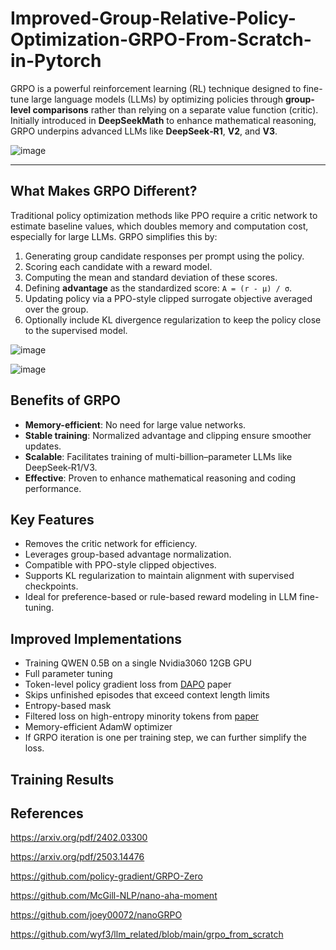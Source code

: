 # Improved-Group-Relative-Policy-Optimization-GRPO-From-Scratch-in-Pytorch

GRPO is a powerful reinforcement learning (RL) technique designed to fine-tune large language models (LLMs) by optimizing policies through **group-level comparisons** rather than relying on a separate value function (critic). Initially introduced in **DeepSeekMath** to enhance mathematical reasoning, GRPO underpins advanced LLMs like **DeepSeek‑R1**, **V2**, and **V3**.

![image](https://github.com/user-attachments/assets/7a28d992-21d3-4e27-9a12-a74da5e1f05e)

---

## What Makes GRPO Different?

Traditional policy optimization methods like PPO require a critic network to estimate baseline values, which doubles memory and computation cost, especially for large LLMs. GRPO simplifies this by:

1. Generating group candidate responses per prompt using the policy.
2. Scoring each candidate with a reward model.
3. Computing the mean and standard deviation of these scores.
4. Defining **advantage** as the standardized score:  `A = (r - μ) / σ`.
5. Updating policy via a PPO-style clipped surrogate objective averaged over the group.
6. Optionally include KL divergence regularization to keep the policy close to the supervised model.

![image](https://github.com/user-attachments/assets/04098103-1e23-49f0-a6a1-e944df41765f)

![image](https://github.com/user-attachments/assets/49f19526-30ad-476a-87e4-4aea662769cb)

## Benefits of GRPO

- **Memory-efficient**: No need for large value networks.
- **Stable training**: Normalized advantage and clipping ensure smoother updates.
- **Scalable**: Facilitates training of multi-billion–parameter LLMs like DeepSeek‑R1/V3.
- **Effective**: Proven to enhance mathematical reasoning and coding performance.


## Key Features

- Removes the critic network for efficiency.
- Leverages group-based advantage normalization.
- Compatible with PPO-style clipped objectives.
- Supports KL regularization to maintain alignment with supervised checkpoints.
- Ideal for preference-based or rule-based reward modeling in LLM fine-tuning.
  
## Improved Implementations
- Training QWEN 0.5B on a single Nvidia3060 12GB GPU
- Full parameter tuning
- Token-level policy gradient loss from [DAPO](https://arxiv.org/pdf/2503.14476) paper
- Skips unfinished episodes that exceed context length limits
- Entropy-based mask
- Filtered loss on high-entropy minority tokens from [paper](https://arxiv.org/pdf/2506.01939)
- Memory-efficient AdamW optimizer
- If GRPO iteration is one per training step, we can further simplify the loss.

## Training Results


## References

https://arxiv.org/pdf/2402.03300

https://arxiv.org/pdf/2503.14476

https://github.com/policy-gradient/GRPO-Zero

https://github.com/McGill-NLP/nano-aha-moment

https://github.com/joey00072/nanoGRPO

https://github.com/wyf3/llm_related/blob/main/grpo_from_scratch

